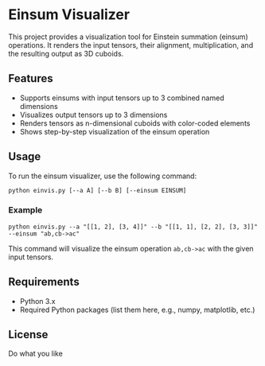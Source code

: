 # Einsum Visualizer

This project provides a visualization tool for Einstein summation (einsum) operations. It renders the input tensors, their alignment, multiplication, and the resulting output as 3D cuboids.

## Features

- Supports einsums with input tensors up to 3 combined named dimensions
- Visualizes output tensors up to 3 dimensions
- Renders tensors as n-dimensional cuboids with color-coded elements
- Shows step-by-step visualization of the einsum operation

## Usage

To run the einsum visualizer, use the following command:

```
python einvis.py [--a A] [--b B] [--einsum EINSUM]
```

### Example

```
python einvis.py --a "[[1, 2], [3, 4]]" --b "[[1, 1], [2, 2], [3, 3]]" --einsum "ab,cb->ac"
```

This command will visualize the einsum operation `ab,cb->ac` with the given input tensors.

## Requirements

- Python 3.x
- Required Python packages (list them here, e.g., numpy, matplotlib, etc.)

## License

Do what you like